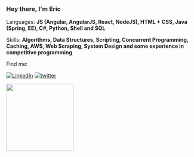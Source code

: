 ### Hey there, I'm Eric
<p>
  <em></em>
</p>
 
<p align="left">
  Languages: <strong>
    JS (Angular, AngularJS, React, NodeJS), HTML + CSS, Java (Spring, EE), C#, Python, Shell and SQL
  </strong>
</p>
<p align="left">
  Skills: <strong>
    Algorithms, Data Structures, Scripting, Concurrent Programming, Caching, AWS, Web Scraping, System Design and some experience in competitive programming
  </strong>
</p>


<p align="left">
 Find me:
</p>


[![LinkedIn](https://img.shields.io/badge/LinkedIn-0077B5?style=for-the-badge&logo=linkedin&logoColor=white)](https://www.linkedin.com/in/ericbreno/)
[![twitter](https://img.shields.io/badge/twitter-1DA1F2?style=for-the-badge&logo=twitter&logoColor=white)](https://twitter.com/ericbreno)

<div>
<a href="https://github.com/ericbreno"> <img height="180em" src="https://github-readme-stats.vercel.app/api?username=ericbreno&show_icons=true&theme=tokyonight&include_all_commits=true&count_private=true"/>

<!--

Here are some ideas to get you started:

- 🔭 I’m currently working on ...
- 🌱 I’m currently learning ...
- 👯 I’m looking to collaborate on ...
- 🤔 I’m looking for help with ...
- 💬 Ask me about ...
- 📫 How to reach me: ...
- 😄 Pronouns: ...
- ⚡ Fun fact: ...
-->
